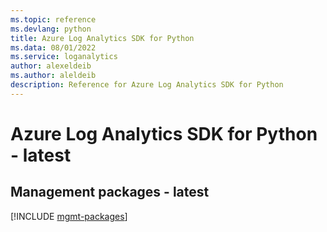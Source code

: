 ```yaml
---
ms.topic: reference
ms.devlang: python
title: Azure Log Analytics SDK for Python
ms.data: 08/01/2022
ms.service: loganalytics
author: alexeldeib
ms.author: aleldeib
description: Reference for Azure Log Analytics SDK for Python
---
```

# Azure Log Analytics SDK for Python - latest

## Management packages - latest
[!INCLUDE [mgmt-packages](log-analytics-mgmt-index.md)]